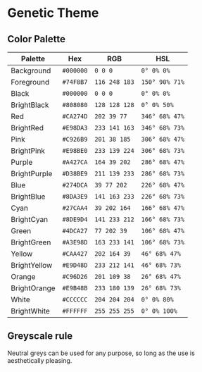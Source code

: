 # Genetic Theme

## Color Palette

Palette      | Hex       | RGB           | HSL             
---          | ---       | ---           | ---             
Background   | `#000000` | `0 0 0`       | `0° 0% 0%`   
Foreground   | `#74F8B7` | `116 248 183` | `150° 90% 71%`  
Black        | `#000000` | `0 0 0`       | `0° 0% 0%`      
BrightBlack  | `#808080` | `128 128 128` | `0° 0% 50%`     
Red          | `#CA274D` | `202 39 77`   | `346° 68% 47%`  
BrightRed    | `#E98DA3` | `233 141 163` | `346° 68% 73%`  
Pink         | `#C926B9` | `201 38 185`  | `306° 68% 47%`  
BrightPink   | `#E98BE0` | `233 139 224` | `306° 68% 73%`  
Purple       | `#A427CA` | `164 39 202`  | `286° 68% 47%`  
BrightPurple | `#D38BE9` | `211 139 233` | `286° 68% 73%`  
Blue         | `#274DCA` | `39 77 202`   | `226° 68% 47%`  
BrightBlue   | `#8DA3E9` | `141 163 233` | `226° 68% 73%`  
Cyan         | `#27CAA4` | `39 202 164`  | `166° 68% 47%`  
BrightCyan   | `#8DE9D4` | `141 233 212` | `166° 68% 73%`  
Green        | `#4DCA27` | `77 202 39`   | `106° 68% 47%`  
BrightGreen  | `#A3E98D` | `163 233 141` | `106° 68% 73%`  
Yellow       | `#CAA427` | `202 164 39`  | `46° 68% 47%`   
BrightYellow | `#E9D48D` | `233 212 141` | `46° 68% 73%`   
Orange       | `#C96D26` | `201 109 38`  | `26° 68% 47%`   
BrightOrange | `#E9B48B` | `233 180 139` | `26° 68% 73%`   
White        | `#CCCCCC` | `204 204 204` | `0° 0% 80%`     
BrightWhite  | `#FFFFFF` | `255 255 255` | `0° 0% 100%`    

## Greyscale rule

Neutral greys can be used for any purpose, so long as the use is aesthetically pleasing.

